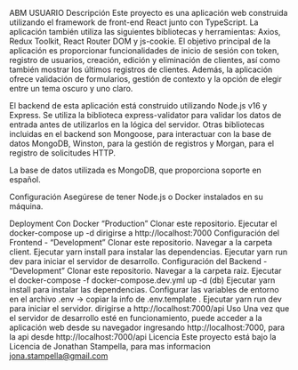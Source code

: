 ABM USUARIO
Descripción
Este proyecto es una aplicación web construida utilizando el framework de front-end React junto con TypeScript. La aplicación también utiliza las siguientes bibliotecas y herramientas: Axios, Redux Toolkit, React Router DOM y js-cookie. El objetivo principal de la aplicación es proporcionar funcionalidades de inicio de sesión con token, registro de usuarios, creación, edición y eliminación de clientes, así como también mostrar los últimos registros de clientes. Además, la aplicación ofrece validación de formularios, gestión de contexto y la opción de elegir entre un tema oscuro y uno claro.

El backend de esta aplicación está construido utilizando Node.js v16 y Express. Se utiliza la biblioteca express-validator para validar los datos de entrada antes de utilizarlos en la lógica del servidor. Otras bibliotecas incluidas en el backend son Mongoose, para interactuar con la base de datos MongoDB, Winston, para la gestión de registros y Morgan, para el registro de solicitudes HTTP.

La base de datos utilizada es MongoDB, que proporciona soporte en español.

Configuración
Asegúrese de tener Node.js o Docker instalados en su máquina.

Deployment
Con Docker “Production”
Clonar este repositorio.
Ejecutar el docker-compose up -d
dirigirse a http://localhost:7000
Configuración del Frontend - “Development”
Clonar este repositorio.
Navegar a la carpeta client.
Ejecutar yarn install para instalar las dependencias.
Ejecutar yarn run dev para iniciar el servidor de desarrollo.
Configuración del Backend - “Development”
Clonar este repositorio.
Navegar a la carpeta raiz.
Ejecutar el docker-compose -f docker-compose.dev.yml up -d (db)
Ejecutar yarn install para instalar las dependencias.
Configurar las variables de entorno en el archivo .env -> copiar la info de .env.template .
Ejecutar yarn run dev para iniciar el servidor.
dirigirse a http://localhost:7000/api
Uso
Una vez que el servidor de desarrollo esté en funcionamiento, puede acceder a la aplicación web desde su navegador ingresando http://localhost:7000, para la api desde http://localhost:7000/api
Licencia
Este proyecto está bajo la Licencia de Jonathan Stampella, para mas informacion jona.stampella@gmail.com
